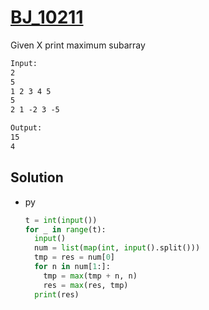 # [BJ_10211](https://acmicpc.net/problem/10211)

Given X print maximum subarray

```txt
Input:
2
5
1 2 3 4 5
5
2 1 -2 3 -5

Output:
15
4
```

## Solution

* py

  ```py
  t = int(input())
  for _ in range(t):
    input()
    num = list(map(int, input().split()))
    tmp = res = num[0]
    for n in num[1:]:
      tmp = max(tmp + n, n)
      res = max(res, tmp)
    print(res)
  ```
